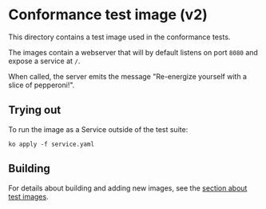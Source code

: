 # Conformance test image (v2)

This directory contains a test image used in the conformance tests.

The images contain a webserver that will by default listens on port `8080` and
expose a service at `/`.

When called, the server emits the message "Re-energize yourself with a slice of
pepperoni!".

## Trying out

To run the image as a Service outside of the test suite:

`ko apply -f service.yaml`

## Building

For details about building and adding new images, see the
[section about test images](/test/README.md#test-images).
